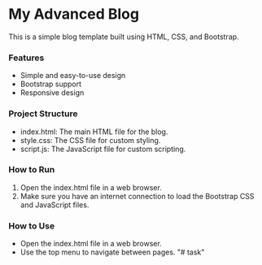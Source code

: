 My Advanced Blog
================

This is a simple blog template built using HTML, CSS, and Bootstrap.

### Features

* Simple and easy-to-use design
* Bootstrap support
* Responsive design

### Project Structure

* index.html: The main HTML file for the blog.
* style.css: The CSS file for custom styling.
* script.js: The JavaScript file for custom scripting.

### How to Run

1. Open the index.html file in a web browser.
2. Make sure you have an internet connection to load the Bootstrap CSS and JavaScript files.

### How to Use

* Open the index.html file in a web browser.
* Use the top menu to navigate between pages.
"# task" 
